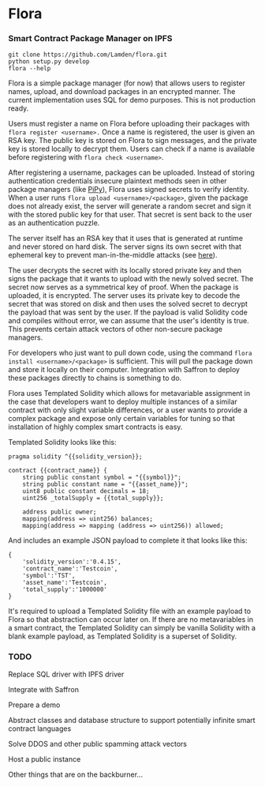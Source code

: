 # Flora
### Smart Contract Package Manager on IPFS


```
git clone https://github.com/Lamden/flora.git
python setup.py develop
flora --help
```

Flora is a simple package manager (for now) that allows users to register names, upload, and download packages in an encrypted manner. The current implementation uses SQL for demo purposes. This is not production ready.

Users must register a name on Flora before uploading their packages with ```flora register <username>.``` Once a name is registered, the user is given an RSA key. The public key is stored on Flora to sign messages, and the private key is stored locally to decrypt them. Users can check if a name is available before registering with ```flora check <username>```.

After registering a username, packages can be uploaded. Instead of storing authentication credentials insecure plaintext methods seen in other package managers (like [PiPy](https://packaging.python.org/guides/migrating-to-pypi-org/#uploading])), Flora uses signed secrets to verify identity. When a user runs ```flora upload <username>/<package>```, given the package does not already exist, the server will generate a random secret and sign it with the stored public key for that user. That secret is sent back to the user as an authentication puzzle.

The server itself has an RSA key that it uses that is generated at runtime and never stored on hard disk. The server signs its own secret with that ephemeral key to prevent man-in-the-middle attacks (see [here](https://isis.poly.edu/~jcappos/papers/cappos_pmsec_tr08-02.pdf])).

The user decrypts the secret with its locally stored private key and then signs the package that it wants to upload with the newly solved secret. The secret now serves as a symmetrical key of proof. When the package is uploaded, it is encrypted. The server uses its private key to decode the secret that was stored on disk and then uses the solved secret to decrypt the payload that was sent by the user. If the payload is valid Solidity code and compiles without error, we can assume that the user's identity is true. This prevents certain attack vectors of other non-secure package managers.

For developers who just want to pull down code, using the command ```flora install <username>/<package>``` is sufficient. This will pull the package down and store it locally on their computer. Integration with Saffron to deploy these packages directly to chains is something to do.

Flora uses Templated Solidity which allows for metavariable assignment in the case that developers want to deploy multiple instances of a similar contract with only slight variable differences, or a user wants to provide a complex package and expose only certain variables for tuning so that installation of highly complex smart contracts is easy.

Templated Solidity looks like this:

```
pragma solidity ^{{solidity_version}};

contract {{contract_name}} {
    string public constant symbol = "{{symbol}}";
    string public constant name = "{{asset_name}}";
    uint8 public constant decimals = 18;
    uint256 _totalSupply = {{total_supply}};

    address public owner;
    mapping(address => uint256) balances;
    mapping(address => mapping (address => uint256)) allowed;

```

And includes an example JSON payload to complete it that looks like this:

```
{
    'solidity_version':'0.4.15',
    'contract_name':'Testcoin',
    'symbol':'TST',
    'asset_name':'Testcoin',
    'total_supply':'1000000'
}
```

It's required to upload a Templated Solidity file with an example payload to Flora so that abstraction can occur later on. If there are no metavariables in a smart contract, the Templated Solidity can simply be vanilla Solidity with a blank example payload, as Templated Solidity is a superset of Solidity.

### TODO

Replace SQL driver with IPFS driver

Integrate with Saffron

Prepare a demo

Abstract classes and database structure to support potentially infinite smart contract languages

Solve DDOS and other public spamming attack vectors

Host a public instance

Other things that are on the backburner...